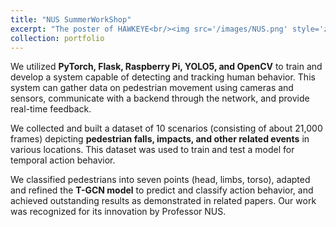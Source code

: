 ```yaml
---
title: "NUS SummerWorkShop"
excerpt: "The poster of HAWKEYE<br/><img src='/images/NUS.png' style='zoom:50%'>"
collection: portfolio
---
```


We utilized **PyTorch, Flask, Raspberry Pi, YOLO5, and OpenCV** to train and develop a system capable of detecting and tracking human behavior. This system can gather data on pedestrian movement using cameras and sensors, communicate with a backend through the network, and provide real-time feedback.

We collected and built a dataset of 10 scenarios (consisting of about 21,000 frames) depicting **pedestrian falls, impacts, and other related events** in various locations. This dataset was used to train and test a model for temporal action behavior.

We classified pedestrians into seven points (head, limbs, torso), adapted and refined the **T-GCN model** to predict and classify action behavior, and achieved outstanding results as demonstrated in related papers. Our work was recognized for its innovation by Professor NUS.




